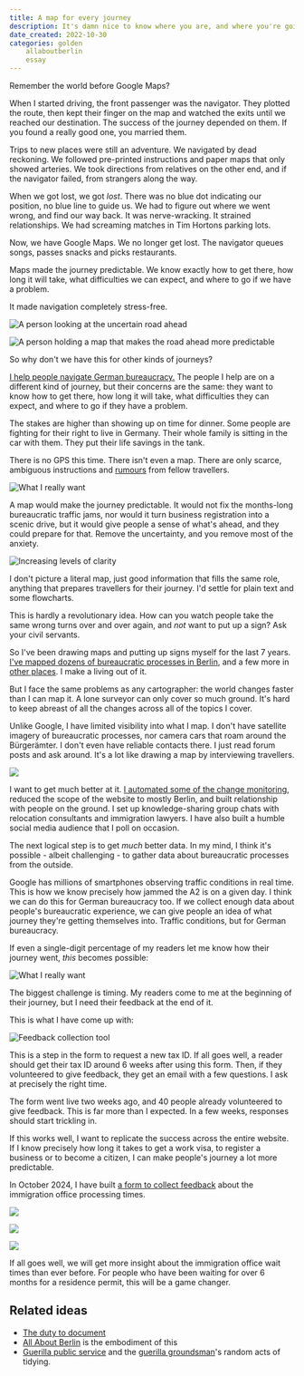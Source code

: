 ```yaml
---
title: A map for every journey
description: It's damn nice to know where you are, and where you're going.
date_created: 2022-10-30
categories: golden
    allaboutberlin
    essay
---
```


Remember the world before Google Maps?

When I started driving, the front passenger was the navigator. They plotted the route, then kept their finger on the map and watched the exits until we reached our destination. The success of the journey depended on them. If you found a really good one, you married them.

Trips to new places were still an adventure. We navigated by dead reckoning. We followed pre-printed instructions and paper maps that only showed arteries. We took directions from relatives on the other end, and if the navigator failed, from strangers along the way.

When we got lost, we got *lost*. There was no blue dot indicating our position, no blue line to guide us. We had to figure out where we went wrong, and find our way back. It was nerve-wracking. It strained relationships. We had screaming matches in Tim Hortons parking lots.

Now, we have Google Maps. We no longer get lost. The navigator queues songs, passes snacks and picks restaurants.

Maps made the journey predictable. We know exactly how to get there, how long it will take, what difficulties we can expect, and where to go if we have a problem.

It made navigation completely stress-free.

![A person looking at the uncertain road ahead](/images/illustrations/map-predictability-before.png)

![A person holding a map that makes the road ahead more predictable](/images/illustrations/map-predictability-after.png)

So why don't we have this for other kinds of journeys?

[I help people navigate German bureaucracy.](/projects/all-about-berlin) The people I help are on a different kind of journey, but their concerns are the same: they want to know how to get there, how long it will take, what difficulties they can expect, and where to go if they have a problem.

The stakes are higher than showing up on time for dinner. Some people are fighting for their right to live in Germany. Their whole family is sitting in the car with them. They put their life savings in the tank.

There is no GPS this time. There isn't even a map. There are only scarce, ambiguous instructions and [rumours](/blog/berlin-buergeramt-experiment) from fellow travellers.

![](/images/illustrations/bureaucratic-roadblock-berlin.png "What I really want")

A map would make the journey predictable. It would not fix the months-long bureaucratic traffic jams, nor would it turn business registration into a scenic drive, but it would give people a sense of what's ahead, and they could prepare for that. Remove the uncertainty, and you remove most of the anxiety.

![Increasing levels of clarity](/images/illustrations/bureaucratic-map.png)

I don't picture a literal map, just good information that fills the same role, anything that prepares travellers for their journey. I'd settle for plain text and some flowcharts.

This is hardly a revolutionary idea. How can you watch people take the same wrong turns over and over again, and *not* want to put up a sign? Ask your civil servants.

So I've been drawing maps and putting up signs myself for the last 7 years. [I've mapped dozens of bureaucratic processes in Berlin](https://allaboutberlin.com/), and a few more in [other places](/blog/indian-tourist-visa-kathmandu). I make a living out of it.

But I face the same problems as any cartographer: the world changes faster than I can map it. A lone surveyor can only cover so much ground. It's hard to keep abreast of all the changes across all of the topics I cover.

Unlike Google, I have limited visibility into what I map. I don't have satellite imagery of bureaucratic processes, nor camera cars that roam around the Bürgerämter. I don't even have reliable contacts there. I just read forum posts and ask around. It's a lot like drawing a map by interviewing travellers.

![](/images/illustrations/mapping-from-user-feedback.png)

I want to get much better at it. [I automated some of the change monitoring](https://twitter.com/aboutberlin/status/1554005282178596864), reduced the scope of the website to mostly Berlin, and built relationship with people on the ground. I set up knowledge-sharing group chats with relocation consultants and immigration lawyers. I have also built a humble social media audience that I poll on occasion.

The next logical step is to get *much* better data. In my mind, I think it's possible - albeit challenging - to gather data about bureaucratic processes from the outside.

Google has millions of smartphones observing traffic conditions in real time. This is how we know precisely how jammed the A2 is on a given day. I think we can do this for German bureaucracy too. If we collect enough data about people's bureaucratic experience, we can give people an idea of what journey they're getting themselves into. Traffic conditions, but for German bureaucracy.

If even a single-digit percentage of my readers let me know how their journey went, *this* becomes possible:

![](/images/illustrations/bureaucratic-roadblock-berlin.png "What I really want")

The biggest challenge is timing. My readers come to me at the beginning of their journey, but I need their feedback at the end of it.

This is what I have come up with:

![Feedback collection tool](/images/feedback-collection.png)

This is a step in the form to request a new tax ID. If all goes well, a reader should get their tax ID around 6 weeks after using this form. Then, if they volunteered to give feedback, they get an email with a few questions. I ask at precisely the right time.

The form went live two weeks ago, and 40 people already volunteered to give feedback. This is far more than I expected. In a few weeks, responses should start trickling in.

If this works well, I want to replicate the success across the entire website. If I know precisely how long it takes to get a work visa, to register a business or to become a citizen, I can make people's journey a lot more predictable.

In October 2024, I have built [a form to collect feedback](https://allaboutberlin.com/tools/residence-permit-feedback) about the immigration office processing times.

![](/images/blue-card-feedback.png)

![](/images/blue-card-feedback-2.png)

![](/images/blue-card-feedback-email.png)

If all goes well, we will get more insight about the immigration office wait times than ever before. For people who have been waiting for over 6 months for a residence permit, this will be a game changer.

## Related ideas

- [The duty to document](/blog/duty-to-document)
- [All About Berlin](/projects/all-about-berlin) is the embodiment of this
- [Guerilla public service](https://www.okwhatever.org/topics/selfie/guerrilla-public-service) and the [guerilla groundsman](https://twitter.com/guerrgroundsman)'s random acts of tidying.

